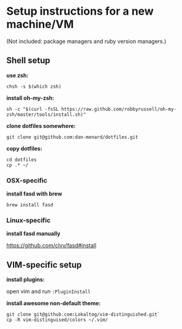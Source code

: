 # Setup instructions for a new machine/VM

(Not included: package managers and ruby version managers.)

## Shell setup

**use zsh:**

`chsh -s $(which zsh)`

**install oh-my-zsh:**

`sh -c "$(curl -fsSL https://raw.github.com/robbyrussell/oh-my-zsh/master/tools/install.sh)"`

**clone dotfiles somewhere:**

`git clone git@github.com:dan-menard/dotfiles.git`

**copy dotfiles:**

```
cd dotfiles
cp .* ~/
```

### OSX-specific ###

**install fasd with brew**

`brew install fasd`

### Linux-specific ###

**install fasd manually**

https://github.com/clvv/fasd#install

## VIM-specific setup

**install plugins:**

open vim and run `:PluginInstall`

**install awesome non-default theme:**

```
git clone git@github.com:Lokaltog/vim-distinguished.git`
cp -R vim-distinguised/colors ~/.vim/
```
